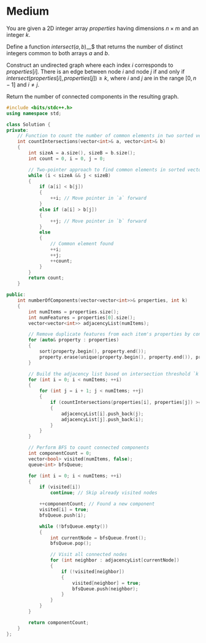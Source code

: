 # Medium

You are given a 2D integer array $properties$ having dimensions $n \times m$ and an integer $k$.

Define a function $intersect(a, b)$__$ that returns the number of distinct integers common to both arrays $a$ and $b$.

Construct an undirected graph where each index $i$ corresponds to $properties[i]$. There is an edge between node $i$ and node $j$ if and only if $intersect(properties[i], properties[j]) \geq k$, where $i$ and $j$ are in the range $[0, n - 1]$ and $i \neq j$.

Return the number of connected components in the resulting graph.

```cpp
#include <bits/stdc++.h>
using namespace std;

class Solution {
private:
    // Function to count the number of common elements in two sorted vectors
    int countIntersections(vector<int>& a, vector<int>& b) 
    {
        int sizeA = a.size(), sizeB = b.size();
        int count = 0, i = 0, j = 0;

        // Two-pointer approach to find common elements in sorted vectors
        while (i < sizeA && j < sizeB) 
        {
            if (a[i] < b[j]) 
            {
                ++i; // Move pointer in `a` forward
            } 
            else if (a[i] > b[j]) 
            {
                ++j; // Move pointer in `b` forward
            } 
            else 
            {
                // Common element found
                ++i;
                ++j;
                ++count;
            }
        }
        return count;
    }

public:
    int numberOfComponents(vector<vector<int>>& properties, int k) 
    {
        int numItems = properties.size();
        int numFeatures = properties[0].size();
        vector<vector<int>> adjacencyList(numItems);

        // Remove duplicate features from each item's properties by converting to a sorted set
        for (auto& property : properties) 
        {
            sort(property.begin(), property.end());
            property.erase(unique(property.begin(), property.end()), property.end());
        }

        // Build the adjacency list based on intersection threshold `k`
        for (int i = 0; i < numItems; ++i) 
        {
            for (int j = i + 1; j < numItems; ++j)
            {
                if (countIntersections(properties[i], properties[j]) >= k) 
                {
                    adjacencyList[i].push_back(j);
                    adjacencyList[j].push_back(i);
                }
            }
        }

        // Perform BFS to count connected components
        int componentCount = 0;
        vector<bool> visited(numItems, false);
        queue<int> bfsQueue;

        for (int i = 0; i < numItems; ++i) 
        {
            if (visited[i]) 
                continue; // Skip already visited nodes

            ++componentCount; // Found a new component
            visited[i] = true;
            bfsQueue.push(i);

            while (!bfsQueue.empty()) 
            {
                int currentNode = bfsQueue.front();
                bfsQueue.pop();

                // Visit all connected nodes
                for (int neighbor : adjacencyList[currentNode]) 
                {
                    if (!visited[neighbor]) 
                    {
                        visited[neighbor] = true;
                        bfsQueue.push(neighbor);
                    }
                }
            }
        }

        return componentCount;
    }
};
```
